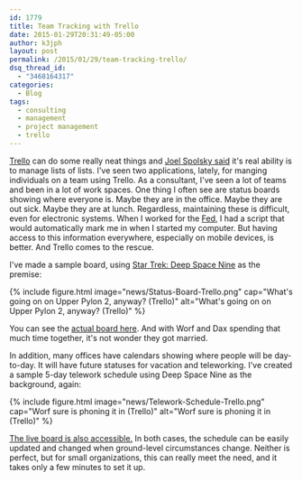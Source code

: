 ```yaml
---
id: 1779
title: Team Tracking with Trello
date: 2015-01-29T20:31:49-05:00
author: k3jph
layout: post
permalink: /2015/01/29/team-tracking-trello/
dsq_thread_id:
  - "3468164317"
categories:
  - Blog
tags:
  - consulting
  - management
  - project management
  - trello
---
```

[Trello](http://trello.com) can do some really neat things and [Joel Spolsky said](http://www.joelonsoftware.com/items/2012/01/06.html) it's real ability is to manage lists of lists.  I've seen two applications, lately, for manging individuals on a team using Trello.  As a consultant, I've seen a lot of teams and been in a lot of work spaces. One thing I often see are status boards showing where everyone is. Maybe they are in the office.  Maybe they are out sick.  Maybe they are at lunch.  Regardless, maintaining these is difficult, even for electronic systems.  When I worked for the [Fed](http://www.federalreserve.gov), I had a script that would automatically mark me in when I started my computer.  But having access to this information everywhere, especially on mobile devices, is better.  And Trello comes to the rescue.

I've made a sample board, using [Star Trek: Deep Space Nine](http://www.startrek.com/page/star-trek-deep-space-nine) as the premise:

{% include figure.html image="news/Status-Board-Trello.png"
   cap="What's going on on Upper Pylon 2, anyway? (Trello)" 
   alt="What's going on on Upper Pylon 2, anyway? (Trello)" %}

You can see the [actual board here](https://trello.com/b/zkYNhmMf/status-board).  And with Worf and Dax spending that much time together, it's not wonder they got married.

In addition, many offices have calendars showing where people will be day-to-day.  It will have future statuses for vacation and teleworking. I've created a sample 5-day telework schedule using Deep Space Nine as the background, again:

{% include figure.html image="news/Telework-Schedule-Trello.png"
   cap="Worf sure is phoning it in (Trello)" 
   alt="Worf sure is phoning it in (Trello)" %}

[The live board is also accessible.](https://trello.com/b/xjebC08U/telework-schedule) In both cases, the schedule can be easily updated and changed when ground-level circumstances change.  Neither is perfect, but for small organizations, this can really meet the need, and it takes only a few minutes to set it up.
